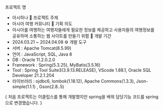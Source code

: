 프로젝트 명
- 아시하나
🧾 프로젝트 주제
- 아시아 여행 커뮤니티
🧾 기획 의도
- 아시아를 여행하는 여행자들에게 필요한 정보를 제공하고 사용자들의 여행정보를 공유하며 소통하는 웹 사이트를 만들기 위함
📆 개발 기간
- 2024.03.21 ~ 2024.04.08
⚙ 개발 도구
- 서버 : Apache Tomcat(8.5.99)
- 언어 : JavaScript, SQL, Java 8
- DB : Oracle 11.2.0.2.0
- Framework : Spring(5.3.25), MyBatis(3.5.16)
- Tool : Spring Tool Suite3(3.9.13.RELEASE), VScode 1.88.1, Oracle SQL Developer 21.2.1.204
- 라이브러리 : ojdbc6, lombok(1.18.12), Apache Commons(1.3.3), Json-simple(1.1.1) , Gson(2.8..5)

{ 처음 프로젝트는 이클립스를 통해 개발했지만 spring을 배워 담당기능 코드를 spring으로 변경했습니다. }
